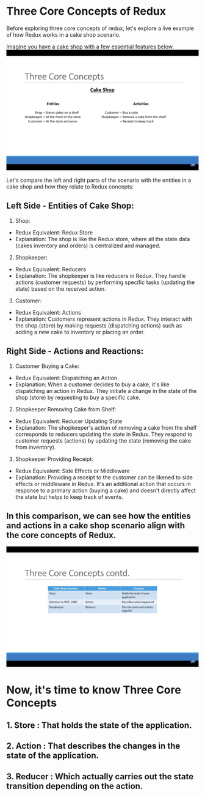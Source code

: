 # Three Core Concepts of Redux
Before exploring three core concepts of redux, let's explore a live example of how Redux works in a cake shop scenario.

Imagine you have a cake shop with a few essential features below.
![shop-conecpts](../Assets/shop.png)

Let's compare the left and right parts of the scenario with the entities in a cake shop and how they relate to Redux concepts:
## Left Side - Entities of Cake Shop:
1. Shop:
- Redux Equivalent: Redux Store
- Explanation: The shop is like the Redux store, where all the state data (cakes inventory and orders) is centralized and managed.
  
2. Shopkeeper:
- Redux Equivalent: Reducers
- Explanation: The shopkeeper is like reducers in Redux. They handle actions (customer requests) by performing specific tasks (updating the state) based on the received action.

3. Customer:
- Redux Equivalent: Actions
- Explanation: Customers represent actions in Redux. They interact with the shop (store) by making requests (dispatching actions) such as adding a new cake to inventory or placing an order.

## Right Side - Actions and Reactions:
1. Customer Buying a Cake:
- Redux Equivalent: Dispatching an Action
- Explanation: When a customer decides to buy a cake, it's like dispatching an action in Redux. They initiate a change in the state of the shop (store) by requesting to buy a specific cake.

2. Shopkeeper Removing Cake from Shelf:
- Redux Equivalent: Reducer Updating State
- Explanation: The shopkeeper's action of removing a cake from the shelf corresponds to reducers updating the state in Redux. They respond to customer requests (actions) by updating the state (removing the cake from inventory).

3. Shopkeeper Providing Receipt:
- Redux Equivalent: Side Effects or Middleware
- Explanation: Providing a receipt to the customer can be likened to side effects or middleware in Redux. It's an additional action that occurs in response to a primary action (buying a cake) and doesn't directly affect the state but helps to keep track of events.

## In this comparison, we can see how the entities and actions in a cake shop scenario align with the core concepts of Redux.
![output](../Assets/corecomp.png)

# Now, it's time to know Three Core Concepts
## 1. Store : That holds the state of the application.
## 2. Action : That describes the changes in the state of the application.
## 3. Reducer : Which actually carries out the state transition depending on the action.
